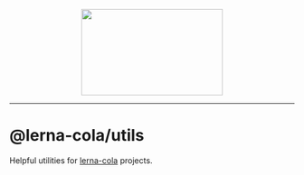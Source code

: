 <p align="center">
  <img src="https://cdn.rawgit.com/constellators/lerna-cola/8e303aad/assets/logo-full.png" width="250" height="152.84" />
</p>

<hr />

# @lerna-cola/utils

Helpful utilities for [lerna-cola](https://github.com/ctrlplusb/lerna-cola) projects.
